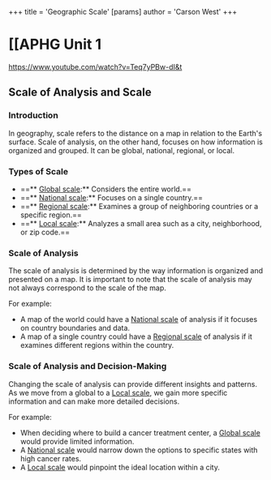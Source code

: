 +++
 title = 'Geographic Scale'
[params]
	author = 'Carson West'
+++
# [[APHG Unit 1
https://www.youtube.com/watch?v=Teq7yPBw-dI&t

## Scale of Analysis and Scale

### Introduction

In geography, scale refers to the distance on a map in relation to the Earth's surface. Scale of analysis, on the other hand, focuses on how information is organized and grouped. It can be global, national, regional, or local.

### Types of Scale

- ==** [Global scale](./../global-scale/):** Considers the entire world.==
- ==** [National scale](./../national-scale/):** Focuses on a single country.==
- ==** [Regional scale](./../regional-scale/):** Examines a group of neighboring countries or a specific region.==
- ==** [Local scale](./../local-scale/):** Analyzes a small area such as a city, neighborhood, or zip code.==

### Scale of Analysis

The scale of analysis is determined by the way information is organized and presented on a map. It is important to note that the scale of analysis may not always correspond to the scale of the map.

For example:

- A map of the world could have a [National scale](./../national-scale/) of analysis if it focuses on country boundaries and data.
- A map of a single country could have a [Regional scale](./../regional-scale/) of analysis if it examines different regions within the country.

### Scale of Analysis and Decision-Making

Changing the scale of analysis can provide different insights and patterns. As we move from a global to a [Local scale](./../local-scale/), we gain more specific information and can make more detailed decisions.

For example:

- When deciding where to build a cancer treatment center, a [Global scale](./../global-scale/) would provide limited information.
- A [National scale](./../national-scale/) would narrow down the options to specific states with high cancer rates.
- A [Local scale](./../local-scale/) would pinpoint the ideal location within a city.